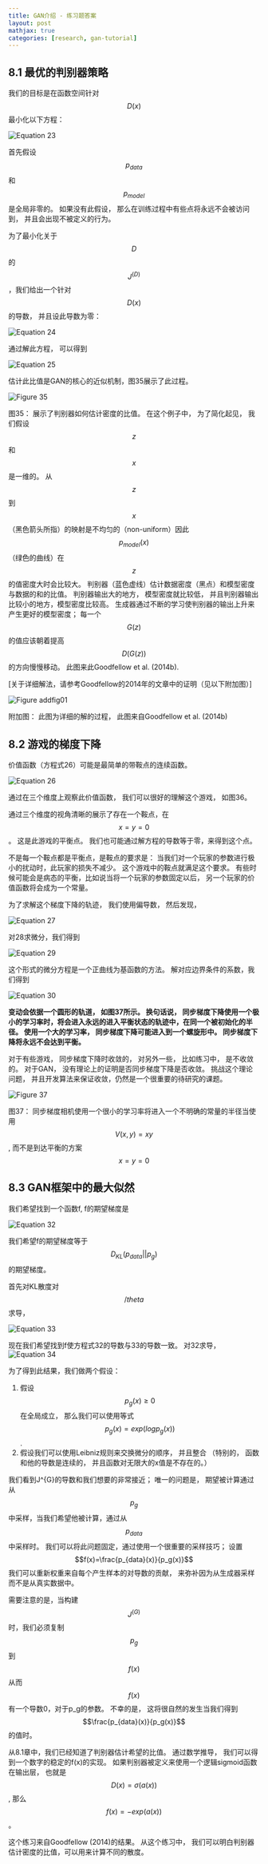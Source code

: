 ```yaml
---
title: GAN介绍 - 练习题答案
layout: post
mathjax: true
categories: [research, gan-tutorial]
---
```


## 8.1 最优的判别器策略

我们的目标是在函数空间针对$$D(x)$$最小化以下方程：

![Equation 23](/images/201705/10/eq23.jpg)

首先假设$$p_{data}$$和$$p_{model}$$是全局非零的。 如果没有此假设， 那么在训练过程中有些点将永远不会被访问到， 并且会出现不被定义的行为。

为了最小化关于$$D$$的$$J^{(D)}$$，我们给出一个针对$$D(x)$$的导数， 并且设此导数为零：

![Equation 24](/images/201705/10/eq24.jpg)

通过解此方程， 可以得到

![Equation 25](/images/201705/10/eq25.jpg)

估计此比值是GAN的核心的近似机制，图35展示了此过程。

![Figure 35](/images/201705/10/fig35.jpg)

图35： 展示了判别器如何估计密度的比值。 在这个例子中， 为了简化起见， 我们假设$$z$$和$$x$$是一维的。
从$$z$$到$$x$$（黑色箭头所指）的映射是不均匀的（non-uniform）因此$$p_{model}(x)$$（绿色的曲线）在$$z$$的值密度大时会比较大。
判别器（蓝色虚线）估计数据密度（黑点）和模型密度与数据的和的比值。
判别器输出大的地方， 模型密度就比较低， 并且判别器输出比较小的地方，模型密度比较高。
生成器通过不断的学习使判别器的输出上升来产生更好的模型密度； 每一个$$G(z)$$的值应该朝着提高$$D(G(z))$$的方向慢慢移动。
此图来此Goodfellow et al. (2014b).

[关于详细解法，请参考Goodfellow的2014年的文章中的证明（见以下附加图）]

![Figure addfig01](/images/201705/10/addfig01.jpg)

附加图： 此图为详细的解的过程， 此图来自Goodfellow et al. (2014b)

## 8.2 游戏的梯度下降

价值函数（方程式26）可能是最简单的带鞍点的连续函数。

![Equation 26](/images/201705/10/eq23.jpg)

通过在三个维度上观察此价值函数， 我们可以很好的理解这个游戏， 如图36。

通过三个维度的视角清晰的展示了存在一个鞍点，在$$x=y=0$$。
这是此游戏的平衡点。 
我们也可能通过解方程的导数等于零，来得到这个点。

不是每一个鞍点都是平衡点，是鞍点的要求是： 当我们对一个玩家的参数进行极小的扰动时，此玩家的损失不减少。
这个游戏中的鞍点就满足这个要求。
有些时候可能会是病态的平衡，比如说当将一个玩家的参数固定以后， 另一个玩家的价值函数将会成为一个常量。

为了求解这个梯度下降的轨迹， 我们使用偏导数， 然后发现，

![Equation 27](/images/201705/10/eq27.jpg)

对28求微分，我们得到

![Equation 29](/images/201705/10/eq29.jpg)

这个形式的微分方程是一个正曲线为基函数的方法。 解对应边界条件的系数，我们得到

![Equation 30](/images/201705/10/eq30.jpg)

**变动会依据一个圆形的轨道， 如图37所示。 换句话说， 同步梯度下降使用一个极小的学习率时，将会进入永远的进入平衡状态的轨迹中，在同一个被初始化的半径。 使用一个大的学习率， 同步梯度下降可能进入到一个螺旋形中。 同步梯度下降将永远不会达到平衡。**

对于有些游戏， 同步梯度下降时收敛的， 对另外一些， 比如练习中， 是不收敛的。
对于GAN， 没有理论上的证明是否同步梯度下降是否收敛。
挑战这个理论问题， 并且开发算法来保证收敛，仍然是一个很重要的待研究的课题。

![Figure 37](/images/201705/10/fig37.jpg)

图37： 同步梯度相机使用一个很小的学习率将进入一个不明确的常量的半径当使用$$V(x,y)=xy$$, 而不是到达平衡的方案$$x=y=0$$

## 8.3 GAN框架中的最大似然

我们希望找到一个函数f, f的期望梯度是

![Equation 32](/images/201705/10/eq32.jpg)

我们希望f的期望梯度等于$$D_{KL}(p_{data}||p_g)$$的期望梯度。

首先对KL散度对$$/theta$$求导，

![Equation 33](/images/201705/10/eq33.jpg)

现在我们希望找到f使方程式32的导数与33的导数一致。
对32求导，
![Equation 34](/images/201705/10/eq34.jpg)

为了得到此结果，我们做两个假设：
1. 假设$$p_g(x) \geq 0$$在全局成立， 那么我们可以使用等式$$p_g(x)=exp(log p_g(x))$$.
2. 假设我们可以使用Leibniz规则来交换微分的顺序， 并且整合 （特别的， 函数和他的导数是连续的， 并且函数对无限大的x值是不存在的。）

我们看到J^{G}的导数和我们想要的非常接近； 唯一的问题是， 期望被计算通过从$$p_g$$中采样，当我们希望他被计算，通过从$$p_{data}$$中采样时。
我们可以将此问题固定，通过使用一个很重要的采样技巧； 设置 $$f(x)=\frac{p_{data}(x)}{p_g(x)}$$ 我们可以重新权重来自每个产生样本的对导数的贡献， 
来弥补因为从生成器采样而不是从真实数据中。

需要注意的是，当构建$$J^{(G)}$$时，我们必须复制$$p_g$$ 到$$f(x)$$ 从而$$f(x)$$有一个导数0，对于p_g的参数。 不幸的是， 这将很自然的发生当我们得到$$\frac{p_{data}(x)}{p_g(x)}$$的值时。

从8.1章中，我们已经知道了判别器估计希望的比值。 通过数学推导， 我们可以得到一个数字的稳定的f(x)的实现。
如果判别器被定义来使用一个逻辑sigmoid函数在输出层， 也就是 $$D(x)=\sigma(a(x))$$, 那么 $$f(x)=-exp(a(x))$$。

这个练习来自Goodfellow (2014)的结果。 从这个练习中， 我们可以明白判别器估计密度的比值，可以用来计算不同的散度。
